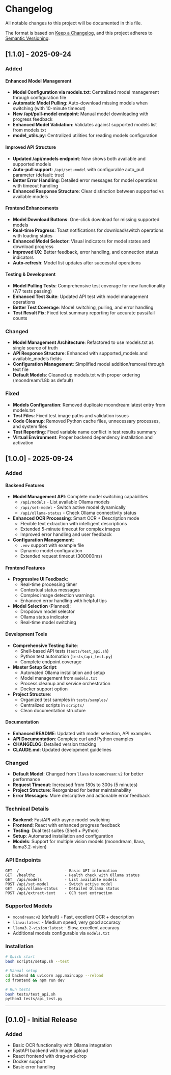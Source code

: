 # Changelog

All notable changes to this project will be documented in this file.

The format is based on [Keep a Changelog](https://keepachangelog.com/en/1.0.0/),
and this project adheres to [Semantic Versioning](https://semver.org/spec/v2.0.0.html).

## [1.1.0] - 2025-09-24

### Added

#### Enhanced Model Management
- **Model Configuration via models.txt**: Centralized model management through configuration file
- **Automatic Model Pulling**: Auto-download missing models when switching (with 10-minute timeout)
- **New /api/pull-model endpoint**: Manual model downloading with progress feedback
- **Enhanced Model Validation**: Validates against supported models list from models.txt
- **model_utils.py**: Centralized utilities for reading models configuration

#### Improved API Structure
- **Updated /api/models endpoint**: Now shows both available and supported models
- **Auto-pull support**: `/api/set-model` with configurable auto_pull parameter (default: true)
- **Better Error Handling**: Detailed error messages for model operations with timeout handling
- **Enhanced Response Structure**: Clear distinction between supported vs available models

#### Frontend Enhancements
- **Model Download Buttons**: One-click download for missing supported models
- **Real-time Progress**: Toast notifications for download/switch operations with loading states
- **Enhanced Model Selector**: Visual indicators for model states and download progress
- **Improved UX**: Better feedback, error handling, and connection status indicators
- **Auto-refresh**: Model list updates after successful operations

#### Testing & Development
- **Model Pulling Tests**: Comprehensive test coverage for new functionality (7/7 tests passing)
- **Enhanced Test Suite**: Updated API test with model management operations
- **Better Test Coverage**: Model switching, pulling, and error handling
- **Test Result Fix**: Fixed test summary reporting for accurate pass/fail counts

### Changed
- **Model Management Architecture**: Refactored to use models.txt as single source of truth
- **API Response Structure**: Enhanced with supported_models and available_models fields
- **Configuration Management**: Simplified model addition/removal through text file
- **Default Models**: Cleaned up models.txt with proper ordering (moondream:1.8b as default)

### Fixed
- **Models Configuration**: Removed duplicate moondream:latest entry from models.txt
- **Test Files**: Fixed test image paths and validation issues
- **Code Cleanup**: Removed Python cache files, unnecessary processes, and system files
- **Test Reporting**: Fixed variable name conflict in test results summary
- **Virtual Environment**: Proper backend dependency installation and activation

## [1.0.0] - 2025-09-24

### Added

#### Backend Features
- **Model Management API**: Complete model switching capabilities
  - `/api/models` - List available Ollama models
  - `/api/set-model` - Switch active model dynamically
  - `/api/ollama-status` - Check Ollama connectivity status
- **Enhanced OCR Processing**: Smart OCR + Description mode
  - Flexible text extraction with intelligent descriptions
  - Extended 5-minute timeout for complex images
  - Improved error handling and user feedback
- **Configuration Management**:
  - `.env` support with example file
  - Dynamic model configuration
  - Extended request timeout (300000ms)

#### Frontend Features
- **Progressive UI Feedback**:
  - Real-time processing timer
  - Contextual status messages
  - Complex image detection warnings
  - Enhanced error handling with helpful tips
- **Model Selection** (Planned):
  - Dropdown model selector
  - Ollama status indicator
  - Real-time model switching

#### Development Tools
- **Comprehensive Testing Suite**:
  - Shell-based API tests (`tests/test_api.sh`)
  - Python test automation (`tests/api_test.py`)
  - Complete endpoint coverage
- **Master Setup Script**:
  - Automated Ollama installation and setup
  - Model management from `models.txt`
  - Process cleanup and service orchestration
  - Docker support option
- **Project Structure**:
  - Organized test samples in `tests/samples/`
  - Centralized scripts in `scripts/`
  - Clean documentation structure

#### Documentation
- **Enhanced README**: Updated with model selection, API examples
- **API Documentation**: Complete curl and Python examples
- **CHANGELOG**: Detailed version tracking
- **CLAUDE.md**: Updated development guidelines

### Changed
- **Default Model**: Changed from `llava` to `moondream:v2` for better performance
- **Request Timeout**: Increased from 180s to 300s (5 minutes)
- **Project Structure**: Reorganized for better maintainability
- **Error Messages**: More descriptive and actionable error feedback

### Technical Details
- **Backend**: FastAPI with async model switching
- **Frontend**: React with enhanced progress feedback
- **Testing**: Dual test suites (Shell + Python)
- **Setup**: Automated installation and configuration
- **Models**: Support for multiple vision models (moondream, llava, llama3.2-vision)

### API Endpoints
```
GET  /                    - Basic API information
GET  /healthz             - Health check with Ollama status
GET  /api/models          - List available models
POST /api/set-model       - Switch active model
GET  /api/ollama-status   - Detailed Ollama status
POST /api/extract-text    - OCR text extraction
```

### Supported Models
- `moondream:v2` (default) - Fast, excellent OCR + description
- `llava:latest` - Medium speed, very good accuracy
- `llama3.2-vision:latest` - Slow, excellent accuracy
- Additional models configurable via `models.txt`

### Installation
```bash
# Quick start
bash scripts/setup.sh --test

# Manual setup
cd backend && uvicorn app.main:app --reload
cd frontend && npm run dev

# Run tests
bash tests/test_api.sh
python3 tests/api_test.py
```

---

## [0.1.0] - Initial Release

### Added
- Basic OCR functionality with Ollama integration
- FastAPI backend with image upload
- React frontend with drag-and-drop
- Docker support
- Basic error handling